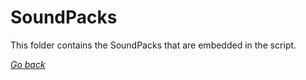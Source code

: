 # SoundPacks

This folder contains the SoundPacks that are embedded in the script.

[*Go back*](../../.. "TagPro SoundPacks")
